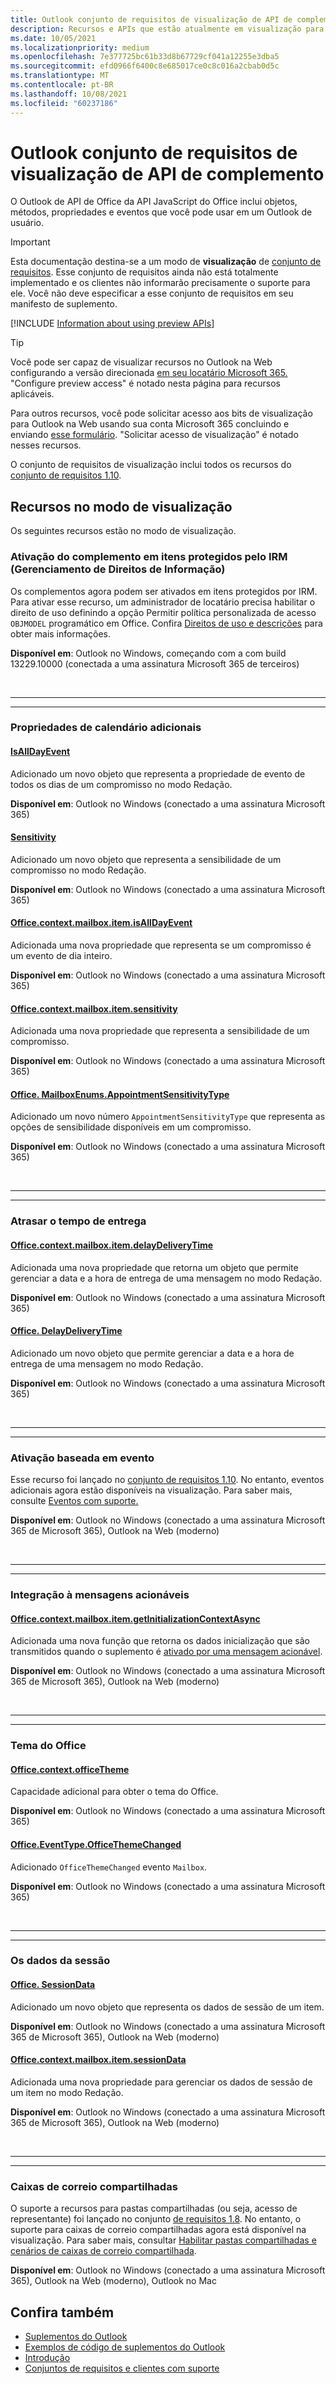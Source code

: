 ```yaml
---
title: Outlook conjunto de requisitos de visualização de API de complemento
description: Recursos e APIs que estão atualmente em visualização para Outlook de complementos.
ms.date: 10/05/2021
ms.localizationpriority: medium
ms.openlocfilehash: 7e377725bc61b33d8b67729cf041a12255e3dba5
ms.sourcegitcommit: efd0966f6400c8e685017ce0c8c016a2cbab0d5c
ms.translationtype: MT
ms.contentlocale: pt-BR
ms.lasthandoff: 10/08/2021
ms.locfileid: "60237186"
---
```

# <a name="outlook-add-in-api-preview-requirement-set"></a>Outlook conjunto de requisitos de visualização de API de complemento

O Outlook de API de Office da API JavaScript do Office inclui objetos, métodos, propriedades e eventos que você pode usar em um Outlook de usuário.

> [!IMPORTANT]
> Esta documentação destina-se a um modo de **visualização** de [conjunto de requisitos](../../requirement-sets/outlook-api-requirement-sets.md). Esse conjunto de requisitos ainda não está totalmente implementado e os clientes não informarão precisamente o suporte para ele. Você não deve especificar a esse conjunto de requisitos em seu manifesto de suplemento.

[!INCLUDE [Information about using preview APIs](../../../includes/using-preview-apis-host.md)]

> [!TIP]
> Você pode ser capaz de visualizar recursos no Outlook na Web configurando a versão direcionada [em seu locatário Microsoft 365.](/microsoft-365/admin/manage/release-options-in-office-365?view=o365-worldwide&preserve-view=true#set-up-the-release-option-in-the-admin-center) "Configure preview access" é notado nesta página para recursos aplicáveis.
>
> Para outros recursos, você pode solicitar acesso aos bits de visualização para Outlook na Web usando sua conta Microsoft 365 concluindo e enviando [esse formulário](https://aka.ms/OWAPreview). "Solicitar acesso de visualização" é notado nesses recursos.

O conjunto de requisitos de visualização inclui todos os recursos do [conjunto de requisitos 1.10](../requirement-set-1.10/outlook-requirement-set-1.10.md).

## <a name="features-in-preview"></a>Recursos no modo de visualização

Os seguintes recursos estão no modo de visualização.

### <a name="add-in-activation-on-items-protected-by-information-rights-management-irm"></a>Ativação do complemento em itens protegidos pelo IRM (Gerenciamento de Direitos de Informação)

Os complementos agora podem ser ativados em itens protegidos por IRM. Para ativar esse recurso, um administrador de locatário precisa habilitar o direito de uso definindo a opção Permitir política personalizada de acesso `OBJMODEL` programático em  Office. Confira [Direitos de uso e descrições](/azure/information-protection/configure-usage-rights#usage-rights-and-descriptions) para obter mais informações.

**Disponível em**: Outlook no Windows, começando com a com build 13229.10000 (conectada a uma assinatura Microsoft 365 de terceiros)

<br>

---

---

### <a name="additional-calendar-properties"></a>Propriedades de calendário adicionais

#### <a name="isalldayevent"></a>[IsAllDayEvent](/javascript/api/outlook/office.isalldayevent?view=outlook-js-preview&preserve-view=true)

Adicionado um novo objeto que representa a propriedade de evento de todos os dias de um compromisso no modo Redação.

**Disponível em**: Outlook no Windows (conectado a uma assinatura Microsoft 365)

#### <a name="sensitivity"></a>[Sensitivity](/javascript/api/outlook/office.sensitivity?view=outlook-js-preview&preserve-view=true)

Adicionado um novo objeto que representa a sensibilidade de um compromisso no modo Redação.

**Disponível em**: Outlook no Windows (conectado a uma assinatura Microsoft 365)

#### <a name="officecontextmailboxitemisalldayevent"></a>[Office.context.mailbox.item.isAllDayEvent](office.context.mailbox.item.md#properties)

Adicionada uma nova propriedade que representa se um compromisso é um evento de dia inteiro.

**Disponível em**: Outlook no Windows (conectado a uma assinatura Microsoft 365)

#### <a name="officecontextmailboxitemsensitivity"></a>[Office.context.mailbox.item.sensitivity](office.context.mailbox.item.md#properties)

Adicionada uma nova propriedade que representa a sensibilidade de um compromisso.

**Disponível em**: Outlook no Windows (conectado a uma assinatura Microsoft 365)

#### <a name="officemailboxenumsappointmentsensitivitytype"></a>[Office. MailboxEnums.AppointmentSensitivityType](/javascript/api/outlook/office.mailboxenums.appointmentsensitivitytype?view=outlook-js-preview&preserve-view=true)

Adicionado um novo número `AppointmentSensitivityType` que representa as opções de sensibilidade disponíveis em um compromisso.

**Disponível em**: Outlook no Windows (conectado a uma assinatura Microsoft 365)

<br>

---

---

### <a name="delay-delivery-time"></a>Atrasar o tempo de entrega

#### <a name="officecontextmailboxitemdelaydeliverytime"></a>[Office.context.mailbox.item.delayDeliveryTime](office.context.mailbox.item.md#properties)

Adicionada uma nova propriedade que retorna um objeto que permite gerenciar a data e a hora de entrega de uma mensagem no modo Redação.

**Disponível em**: Outlook no Windows (conectado a uma assinatura Microsoft 365)

#### <a name="officedelaydeliverytime"></a>[Office. DelayDeliveryTime](/javascript/api/outlook/office.delaydeliverytime?view=outlook-js-preview&preserve-view=true)

Adicionado um novo objeto que permite gerenciar a data e a hora de entrega de uma mensagem no modo Redação.

**Disponível em**: Outlook no Windows (conectado a uma assinatura Microsoft 365)

<br>

---

---

### <a name="event-based-activation"></a>Ativação baseada em evento

Esse recurso foi lançado no [conjunto de requisitos 1.10](../requirement-set-1.10/outlook-requirement-set-1.10.md). No entanto, eventos adicionais agora estão disponíveis na visualização. Para saber mais, consulte [Eventos com suporte.](../../../outlook/autolaunch.md#supported-events)

**Disponível em**: Outlook no Windows (conectado a uma assinatura Microsoft 365 de Microsoft 365), Outlook na Web (moderno)

<br>

---

---

### <a name="integration-with-actionable-messages"></a>Integração à mensagens acionáveis

#### <a name="officecontextmailboxitemgetinitializationcontextasync"></a>[Office.context.mailbox.item.getInitializationContextAsync](office.context.mailbox.item.md#methods)

Adicionada uma nova função que retorna os dados inicialização que são transmitidos quando o suplemento é [ativado por uma mensagem acionável](/outlook/actionable-messages/invoke-add-in-from-actionable-message).

**Disponível em**: Outlook no Windows (conectado a uma assinatura Microsoft 365 de Microsoft 365), Outlook na Web (moderno)

<br>

---

---

### <a name="office-theme"></a>Tema do Office

#### <a name="officecontextofficetheme"></a>[Office.context.officeTheme](/javascript/api/office/office.context?view=outlook-js-preview&preserve-view=true#officeTheme)

Capacidade adicional para obter o tema do Office.

**Disponível em**: Outlook no Windows (conectado a uma assinatura Microsoft 365)

#### <a name="officeeventtypeofficethemechanged"></a>[Office.EventType.OfficeThemeChanged](/javascript/api/office/office.eventtype?view=outlook-js-preview&preserve-view=true)

Adicionado `OfficeThemeChanged` evento `Mailbox`.

**Disponível em**: Outlook no Windows (conectado a uma assinatura Microsoft 365)

<br>

---

---

### <a name="session-data"></a>Os dados da sessão

#### <a name="officesessiondata"></a>[Office. SessionData](/javascript/api/outlook/office.sessiondata?view=outlook-js-preview&preserve-view=true)

Adicionado um novo objeto que representa os dados de sessão de um item.

**Disponível em**: Outlook no Windows (conectado a uma assinatura Microsoft 365 de Microsoft 365), Outlook na Web (moderno)

#### <a name="officecontextmailboxitemsessiondata"></a>[Office.context.mailbox.item.sessionData](office.context.mailbox.item.md#properties)

Adicionada uma nova propriedade para gerenciar os dados de sessão de um item no modo Redação.

**Disponível em**: Outlook no Windows (conectado a uma assinatura Microsoft 365 de Microsoft 365), Outlook na Web (moderno)

<br>

---

---

### <a name="shared-mailboxes"></a>Caixas de correio compartilhadas

O suporte a recursos para pastas compartilhadas (ou seja, acesso de representante) foi lançado no conjunto [de requisitos 1.8](../requirement-set-1.8/outlook-requirement-set-1.8.md). No entanto, o suporte para caixas de correio compartilhadas agora está disponível na visualização. Para saber mais, consultar [Habilitar pastas compartilhadas e cenários de caixas de correio compartilhada](../../../outlook/delegate-access.md).

**Disponível em**: Outlook no Windows (conectado a uma assinatura Microsoft 365), Outlook na Web (moderno), Outlook no Mac

## <a name="see-also"></a>Confira também

- [Suplementos do Outlook](../../../outlook/outlook-add-ins-overview.md)
- [Exemplos de código de suplementos do Outlook](https://developer.microsoft.com/outlook/gallery/?filterBy=Outlook,Samples,Add-ins)
- [Introdução](../../../quickstarts/outlook-quickstart.md)
- [Conjuntos de requisitos e clientes com suporte](../../requirement-sets/outlook-api-requirement-sets.md)
